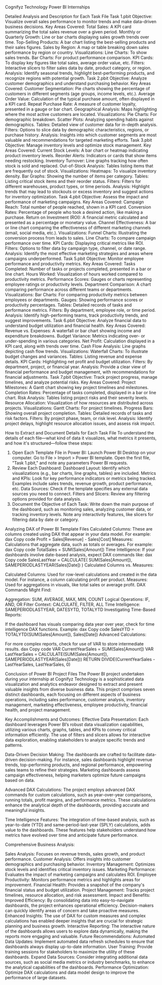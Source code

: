 Cognifyz Technology Power BI Internships

Detailed Analysis and Description for Each Task File
Task 1.pbit
Objective: Visualize overall sales performance to monitor trends and make data-driven business decisions.
Key Areas Covered:
Total Sales: A KPI card summarizing the total sales revenue over a given period.
Monthly or Quarterly Growth: Line or bar charts displaying sales growth trends over time.
Top-Selling Products: A bar chart listing the best-selling products and their sales figures.
Sales by Region: A map or table breaking down sales performance by region or country.
Visualizations:
Line Charts: To show sales trends.
Bar Charts: For product performance comparison.
KPI Cards: To display key figures like total sales, average order value, etc.
Filters: Interactive slicers to filter sales data by date, product category, or region.
Analysis: Identify seasonal trends, highlight best-performing products, and recognize regions with potential growth.
Task 2.pbit
Objective: Analyze customer demographics and understand purchasing behavior.
Key Areas Covered:
Customer Segmentation: Pie charts showing the percentage of customers in different segments (age groups, income levels, etc.).
Average Order Value: Calculation of the typical purchase amount, often displayed in a KPI card.
Repeat Purchase Rate: A measure of customer loyalty, presented in a gauge or bar chart.
Geographical Analysis: Maps highlighting where the most active customers are located.
Visualizations:
Pie Charts: For demographic breakdown.
Scatter Plots: Analyzing spending habits against demographics.
Tables: Detailed view of customer data for in-depth analysis.
Filters: Options to slice data by demographic characteristics, regions, or purchase history.
Analysis: Insights into which customer segments are most valuable and recommendations for targeted marketing efforts.
Task 3.pbit
Objective: Manage inventory levels and optimize stock management.
Key Areas Covered:
Current Stock Levels: A bar chart or heatmap indicating product inventory levels.
Reorder Alerts: Indicators or cards that show items needing restocking.
Inventory Turnover: Line graphs tracking how often stock is sold and replaced.
Out-of-Stock Analysis: Tables listing items that are frequently out of stock.
Visualizations:
Heatmaps: To visualize inventory density.
Bar Graphs: Showing the number of items per category.
Tables: Listing critical stock items and their reorder status.
Filters: Filters for different warehouses, product types, or time periods.
Analysis: Highlight trends that may lead to stockouts or excess inventory and suggest actions for inventory optimization.
Task 4.pbit
Objective: Assess the impact and performance of marketing campaigns.
Key Areas Covered:
Campaign Reach: Total number of people reached, shown in a KPI card.
Conversion Rates: Percentage of people who took a desired action, like making a purchase.
Return on Investment (ROI): A financial metric calculated and presented as a percentage or monetary value.
Channel Effectiveness: A bar or line chart comparing the effectiveness of different marketing channels (email, social media, etc.).
Visualizations:
Funnel Charts: Illustrating the conversion process from leads to sales.
Line Charts: To compare campaign performance over time.
KPI Cards: Displaying critical metrics like ROI.
Filters: Options to filter data by campaign type, channel, or date range.
Analysis: Identify the most effective marketing strategies and areas where campaigns underperformed.
Task 5.pbit
Objective: Monitor employee performance and productivity metrics.
Key Areas Covered:
Tasks Completed: Number of tasks or projects completed, presented in a bar or line chart.
Hours Worked: Visualization of hours worked compared to productivity metrics.
Performance Scores: Gauges or charts representing employee ratings or productivity levels.
Department Comparison: A chart comparing performance across different teams or departments.
Visualizations:
Bar Charts: For comparing productivity metrics between employees or departments.
Gauges: Showing performance scores or productivity percentages.
Tables: Detailed records of tasks and performance metrics.
Filters: By department, employee role, or time period.
Analysis: Identify high-performing teams, track productivity trends, and suggest improvements.
Task 6.pbit
Objective: Analyze financial data to understand budget utilization and financial health.
Key Areas Covered:
Revenue vs. Expenses: A waterfall or bar chart showing income and expenditure breakdowns.
Budget Variance: Metrics indicating over- or under-spending in various categories.
Net Profit: Calculation displayed in a KPI card, along with trends over time.
Cash Flow Analysis: Line graphs depicting cash flow trends.
Visualizations:
Waterfall Charts: To illustrate budget changes and variances.
Tables: Listing revenue and expense details.
KPI Cards: Highlighting net profit and budget utilization.
Filters: By department, project, or financial year.
Analysis: Provide a clear view of financial performance and budget management, with recommendations for financial adjustments.
Task 7.pbit
Objective: Track project progress, manage timelines, and analyze potential risks.
Key Areas Covered:
Project Milestones: A Gantt chart showing key project timelines and milestones.
Completion Rates: Percentage of tasks completed, displayed in a bar or line chart.
Risk Analysis: Tables listing project risks and their severity levels.
Resource Allocation: Visualization of how resources are distributed across projects.
Visualizations:
Gantt Charts: For project timelines.
Progress Bars: Showing overall project completion.
Tables: Detailed records of tasks and risk factors.
Filters: By project phase, team, or risk level.
Analysis: Identify project delays, highlight resource allocation issues, and assess risk impact.

How to Extract and Document Details for Each Task File
To understand the details of each file—what kind of data it visualizes, what metrics it presents, and how it's structured—follow these steps:

1. Open Each Template File in Power BI:
Launch Power BI Desktop on your computer.
Go to File > Import > Power BI template.
Open the first file, "Task 1.pbit," and note any parameters Power BI requests.
2. Review Each Dashboard:
Dashboard Layout: Identify which visualizations (e.g., bar charts, line graphs, tables) are included.
Metrics and KPIs: Look for key performance indicators or metrics being tracked. Examples include sales trends, revenue growth, product performance, etc.
Data Sources: Check if the template specifies any external data sources you need to connect.
Filters and Slicers: Review any filtering options provided for data analysis.
3. Document the Objective of Each Task:
Write down the main purpose of the dashboard, such as monitoring sales, analyzing customer data, or tracking inventory levels.
Note any interactivity features, like slicers for filtering data by date or category.

Analyzing DAX of Power BI Template Files
Calculated Columns: These are columns created using DAX that appear in your data model. For example:
dax
Copy code
Profit = Sales[Revenue] - Sales[Cost]
Measures: Calculations that aggregate data, such as totals or averages. For example:
dax
Copy code
TotalSales = SUM(Sales[Amount])
Time Intelligence: If your dashboards involve date-based analysis, expect DAX commands like:
dax
Copy code
SalesLastYear = CALCULATE(
    SUM(Sales[Amount]),
    SAMEPERIODLASTYEAR(Sales[Date])
)
Calculated Columns vs. Measures:

Calculated Columns: Used for row-level calculations and created in the data model. For instance, a column calculating profit per product.
Measures: Used for aggregations in visuals, like total sales or average profit.
DAX Commands Might Find:

Aggregation: SUM, AVERAGE, MAX, MIN, COUNT
Logical Operations: IF, AND, OR
Filter Context: CALCULATE, FILTER, ALL
Time Intelligence: SAMEPERIODLASTYEAR, DATESYTD, TOTALYTD
Investigating Time-Based Reports:

If the dashboard has visuals comparing data year over year, check for time intelligence DAX functions.
Example:
dax
Copy code
SalesYTD = TOTALYTD(SUM(Sales[Amount]), Sales[Date])
Advanced Calculations:

For more complex reports, check for use of VAR to store intermediate results.
dax
Copy code
VAR CurrentYearSales = SUM(Sales[Amount])
VAR LastYearSales = CALCULATE(SUM(Sales[Amount]), SAMEPERIODLASTYEAR(Sales[Date]))
RETURN DIVIDE(CurrentYearSales - LastYearSales, LastYearSales, 0)

Conclusion of Power BI Project Files
The Power BI project undertaken during your internship at Cognifyz Technology is a sophisticated data visualization and analytics endeavor designed to extract and present valuable insights from diverse business data. This project comprises seven distinct dashboards, each focusing on different aspects of business operations, including sales performance, customer analysis, inventory management, marketing effectiveness, employee productivity, financial health, and project management.

Key Accomplishments and Outcomes:
Effective Data Presentation: Each dashboard leverages Power BI’s robust data visualization capabilities, utilizing various charts, graphs, tables, and KPIs to convey critical information efficiently. The use of filters and slicers allows for interactive data exploration, enabling stakeholders to analyze specific trends and patterns.

Data-Driven Decision Making: The dashboards are crafted to facilitate data-driven decision-making. For instance, sales dashboards highlight revenue trends, top-performing products, and regional performance, empowering sales teams to refine their strategies. Marketing dashboards assess campaign effectiveness, helping marketers optimize future campaigns based on data.

Advanced DAX Calculations: The project employs advanced DAX commands for custom calculations, such as year-over-year comparisons, running totals, profit margins, and performance metrics. These calculations enhance the analytical depth of the dashboards, providing accurate and meaningful insights.

Time Intelligence Features: The integration of time-based analysis, such as year-to-date (YTD) and same-period-last-year (SPLY) calculations, adds value to the dashboards. These features help stakeholders understand how metrics have evolved over time and anticipate future performance.

Comprehensive Business Analysis:

Sales Analysis: Focuses on revenue trends, sales growth, and product performance.
Customer Analysis: Offers insights into customer demographics and purchasing behavior.
Inventory Management: Optimizes stock levels and identifies critical inventory issues.
Marketing Performance: Evaluates the impact of marketing campaigns and calculates ROI.
Employee Productivity: Monitors performance metrics and highlights areas for improvement.
Financial Health: Provides a snapshot of the company's financial status and budget utilization.
Project Management: Tracks project timelines, resource allocation, and risk assessment.
Impact and Benefits:
Improved Efficiency: By consolidating data into easy-to-navigate dashboards, the project enhances operational efficiency. Decision-makers can quickly identify areas of concern and take proactive measures.
Enhanced Insights: The use of DAX for custom measures and complex calculations has enabled deeper insights that are crucial for strategic planning and business growth.
Interactive Reporting: The interactive nature of the dashboards allows users to explore data dynamically, making the reports more engaging and valuable.
Future Recommendations:
Automated Data Updates: Implement automated data refresh schedules to ensure that dashboards always display up-to-date information.
User Training: Provide training sessions for stakeholders to maximize the utility of these dashboards.
Expand Data Sources: Consider integrating additional data sources, such as social media metrics or industry benchmarks, to enhance the analytical capabilities of the dashboards.
Performance Optimization: Optimize DAX calculations and data model design to improve the performance of large datasets.
